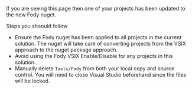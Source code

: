 If you are seeing this page then one of your projects has been updated to the new Fody nuget.

Steps you shoould follow

* Ensure the Fody nuget has been applied to all projects in the current solution. The nuget will take care of converting projects from the VSIX approach to the nuget package approach.
* Avoid using the Fody VSIX Enable/Disable for any projects in this solution.
* Manually delete `Tools/Fody` from both your local copy and source control. You will need to close Visual Studio beforehand since the files will be locked.